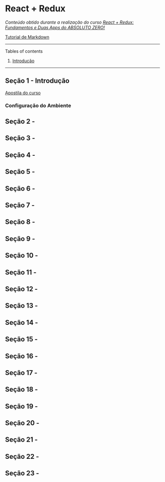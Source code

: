 # React + Redux

*Conteúdo obtido durante a realização do curso [React + Redux: Fundamentos e Duas Apps do ABSOLUTO ZERO!](https://www.udemy.com/react-redux-pt/)*

[Tutorial de Markdown](https://github.com/luong-komorebi/Markdown-Tutorial)

*******
Tables of contents  
 1. [Introdução](#intro)
 

*******

<div id='intro'/> 

## Seção 1 - Introdução
[Apostila do curso](http://files.cod3r.com.br/apostila-react-redux.pdf)

### Configuração do Ambiente


## Seção 2 - 

## Seção 3 - 

## Seção 4 - 

## Seção 5 - 

## Seção 6 - 

## Seção 7 - 

## Seção 8 - 

## Seção 9 - 

## Seção 10 - 

## Seção 11 - 

## Seção 12 - 

## Seção 13 - 

## Seção 14 - 

## Seção 15 - 

## Seção 16 - 

## Seção 17 -

## Seção 18 -

## Seção 19 -

## Seção 20 -

## Seção 21 -

## Seção 22 -

## Seção 23 -

